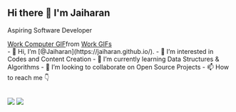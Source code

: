 ## Hi there 👋 I'm Jaiharan

Aspiring Software Developer
<div class="tenor-gif-embed" data-postid="9810614" data-share-method="host" data-aspect-ratio="1.78771" data-width="100%"><a href="https://tenor.com/view/work-computer-gif-9810614">Work Computer GIF</a>from <a href="https://tenor.com/search/work-gifs">Work GIFs</a></div>
- 👋 Hi, I’m [@Jaiharan](https://jaiharan.github.io/).
- 👀 I’m interested in Codes and Content Creation
- 🌱 I’m currently learning Data Structures & Algorithms
- 💞️ I’m looking to collaborate on Open Source Projects
- 📫 How to reach me 👇

  <br /> [<img src="https://img.shields.io/badge/Twitter-1DA1F2?style=for-the-badge&logo=twitter&logoColor=white" />](https://twitter.com/Jaiharan_725) [<img src="https://img.shields.io/badge/LinkedIn-0077B5?style=for-the-badge&logo=linkedin&logoColor=white" />](https://www.linkedin.com/in/jaiharan-s/)


<!---
Jaiharan/Jaiharan is a ✨ special ✨ repository because its `README.md` (this file) appears on your GitHub profile.
You can click the Preview link to take a look at your changes.
--->
